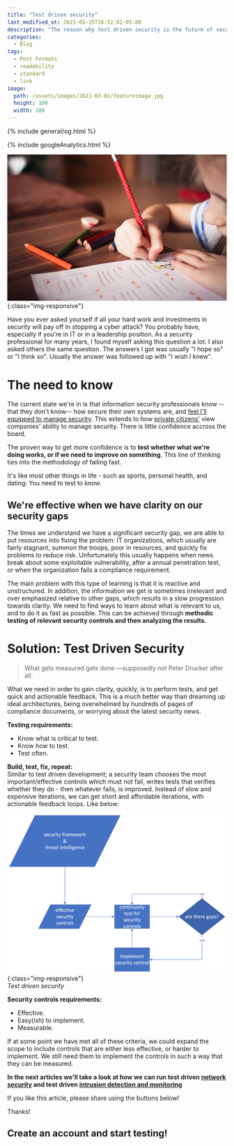 ```yaml
---
title: "Test driven security"
last_modified_at: 2021-03-15T16:52:02-05:00
description: "The reason why test driven security is the future of security testing"
categories:
  - Blog
tags:
  - Post Formats
  - readability
  - standard
  - link
image:
  path: /assets/images/2021-03-01/featureimage.jpg
  height: 100
  width: 100
---
```

{% include general/og.html %}
<!-- Google analytics -->
{% include googleAnalytics.html %}
<!-- leadfeeder analytics -->
<!-- {% include leadfeederAnalytics.html %} -->

![test driven security](/assets/images/2021-03-01/featureimage.jpg){:class="img-responsive"}  

Have you ever asked yourself if all your hard work and investments in security will pay off in stopping a cyber attack? You probably have, especially if you're in IT or in a leadership position. As a security professional for many years, I found myself asking this question a lot. I also asked others the same question. The answers I got was usually "I hope so" or "I think so". Usually the answer was followed up with "I wish I knew". 

# The need to know
The current state we're in is that information security professionals know --that they don't know-- how secure their own systems are, and [feel I'll equipped to manage security](https://www.isc2.org/-/media/B7E003F79E1D4043A0E74A57D5B6F33E.ashx). This extends to how [private citizens'](https://www.pewresearch.org/internet/2017/01/26/1-americans-experiences-with-data-security/) view companies' ability to manage security. There is little confidence accross the board.

The proven way to get more confidence is to **test whether what we're doing works, or if we need to improve on something**. This line of thinking ties into the methodology of failing fast.

It's like most other things in life - such as sports, personal health, and dating: You need to test to know.

## We're effective when we have clarity on our security gaps
The times we understand we have a significant security gap, we are able to put resources into fixing the problem: IT organizations, which usually are fairly stagnant, summon the troops, poor in resources, and quickly fix problems to reduce risk. Unfortunately this usually happens when news break about some exploitable vulnerability, after a annual penetration test, or when the organization fails a compliance requirement.

The main problem with this type of learning is that it is reactive and unstructured. In addition, the information we get is sometimes  irrelevant and over emphasized relative to other gaps, which results in a slow progression towards clarity. We need to find ways to learn about what is relevant to us, and to do it as fast as possible. This can be achieved through **methodic testing of relevant security controls and then analyzing the results.**

<!-- It's easy to sit and dream up ideal architectures
TLDR: Get control of your security. Jump into improving your security posture by seeing which important security controls you fail. This gives you immediate feedback on what you need to improve on, instead of going through the process of "dreaming up" ideal architectures, being overwhelmed by hundreds of pages of compliance documents, or worrying about the latest security news. -->


<!-- # Obstacles to clarity on security
Let's go over the main reasons why our attention isn't geared towards doing this in the first place...

![compliance](/assets/images/2021-03-01/paper-stack.jpeg){:class="img-responsive"}  
*NIST 800-53 anyone?*

## Data breaches everywhere
Year after year, we see data breaches in companies with plenty of information security funding. It's not a secret that **well-funded security teams also have a hard time implementing effective security controls, and an even harder time doing effective security testing** of said controls. Even when these controls have been known for a very long time and are fairly easy to implement. Teams lacking funding are usually doing even worse. Too many times simple controls are failing - like managing what outbound ports are allowed, tuning the IDS to detect shellcode, or ensuring the antivirus is turned ON. Furthermore security teams are surprised when they learn they fail such simple security controls. On the other hand, many of these same organizations don't have any problems passing a security audit.

Why are there breaches in companies that have great security tools, funding, and pass security compliance audits year after year?

## We're compliant, not secure... 
Being compliant simply means auditors found you to have sufficient controls in place. Having the newest security tech simply means just that, having new security tech. And having people working on security means you got people paid to do the job. We have to get away from thinking this equals effective security. 

## We're caught up in the hype
We spend lots of time and resources focusing on specific vulnerabilities which are oftentimes hyped up in the news. The fact is that you can spend days fixing ONE vulnerability, or you can put in place basic security controls that mitigate the vulnerability + hundreds/thousands of other vulnerabilities. This happens all the time. We're playing whack-a-mole with vulnerabilities instead of handling vulnerabilities holistically. This exact same thing happens in terms of any hype - like shiny new security tools promising to solve our problems once and for all.

## We're slow
There is another problem that might be even more striking in certain cases - security teams work like development teams worked 10 years ago: slow iterations, very little testing (except for patch management), and the feedback loop relies on real failures and an occasional audit.

![compliance and hype driven process](/assets/images/2021-03-01/static-security.png){:class="img-responsive"}  
*Typical compliance- and hype-driven process*

## Bad results over time
This, in turn, leads to a significant lag time in effective security controls implementations — from small business to large enterprises and government organizations. -->

# Solution: Test Driven Security
> What gets measured gets done —supposedly not Peter Drucker after all.

What we need in order to gain clarity, quickly, is to perform tests, and get quick and actionable feedback. This is a much better way than dreaming up ideal architectures, being overwhelmed by hundreds of pages of compliance documents, or worrying about the latest security news.

**Testing requirements:**  
* Know what is critical to test.
* Know how to test.
* Test often.

**Build, test, fix, repeat:**  
Similar to test driven development; a security team chooses the most important/effective controls which must not fail, writes tests that verifies whether they do - then whatever fails, is improved. Instead of slow and expensive iterations, we can get short and affordable iterations, with actionable feedback loops. Like below:

![test driven security](/assets/images/2021-03-01/test-driven-security.png){:class="img-responsive"}  
*Test driven security*

**Security controls requirements:**  
* Effective.
* Easy(ish) to implement.
* Measurable.

If at some point we have met all of these criteria, we could expand the scope to include controls that are either less effective, or harder to implement. We still need them to implement the controls in such a way that they can be measured.

**In the next articles we'll take a look at how we can run test driven [network security](https://www.securiful.com/blog/network-security-tests-guide/) and test driven [intrusion detection and monitoring](https://www.securiful.com/blog/intrusion-detection-tests-guide/)**

If you like this article, please share using the buttons below!

Thanks!

## Create an account and start testing!  
<script charset="utf-8" type="text/javascript" src="//js.hsforms.net/forms/shell.js"></script>
<script>
  hbspt.forms.create({
	portalId: "8898112",
	formId: "2b1cfdb3-6618-4dd8-86e4-4786274c0d38"
});
</script>

[create account]: #create-an-account-and-start-testing
